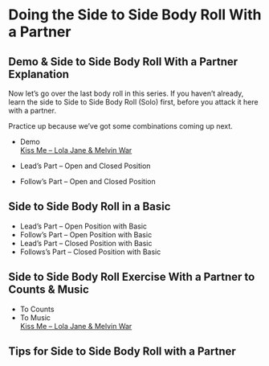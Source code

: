 # Doing the Side to Side Body Roll With a Partner

## Demo & Side to Side Body Roll With a Partner Explanation

Now let’s go over the last body roll in this series. If you haven’t already, learn the side to Side to Side Body Roll (Solo) first, before you attack it here with a partner.

Practice up because we’ve got some combinations coming up next.


* Demo
<br>[Kiss Me – Lola Jane & Melvin War](https://www.youtube.com/watch?v=wLOlkeK3LsQ)

* Lead’s Part – Open and Closed Position
* Follow’s Part – Open and Closed Position

## Side to Side Body Roll in a Basic

* Lead’s Part – Open Position with Basic
* Follow’s Part – Open Position with Basic
* Lead’s Part – Closed Position with Basic
* Follows’s Part – Closed Position with Basic

## Side to Side Body Roll Exercise With a Partner to Counts & Music

* To Counts
* To Music
<br>[Kiss Me – Lola Jane & Melvin War](https://www.youtube.com/watch?v=wLOlkeK3LsQ)

## Tips for Side to Side Body Roll with a Partner

